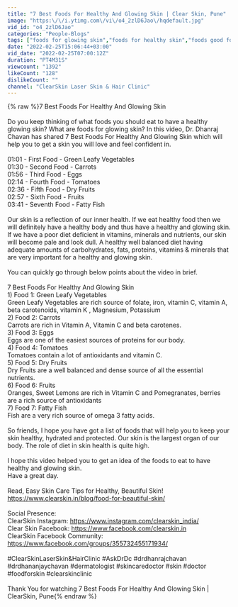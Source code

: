 ```yaml
---
title: "7 Best Foods For Healthy And Glowing Skin | Clear Skin, Pune"
image: "https:\/\/i.ytimg.com\/vi\/o4_2zlD6Jao\/hqdefault.jpg"
vid_id: "o4_2zlD6Jao"
categories: "People-Blogs"
tags: ["foods for glowing skin","foods for healthy skin","foods good for skin"]
date: "2022-02-25T15:06:44+03:00"
vid_date: "2022-02-25T07:00:12Z"
duration: "PT4M31S"
viewcount: "1392"
likeCount: "128"
dislikeCount: ""
channel: "ClearSkin Laser Skin & Hair Clinic"
---
```

{% raw %}7 Best Foods For Healthy And Glowing Skin<br /><br />Do you keep thinking of what foods you should eat to have a healthy glowing skin? What are foods for glowing skin? In this video, Dr. Dhanraj Chavan has shared 7 Best Foods For Healthy And Glowing Skin which will help you to get a skin you will love and feel confident in. <br /><br />01:01 - First Food - Green Leafy Vegetables<br />01:30 - Second Food - Carrots<br />01:56 - Third Food - Eggs<br />02:14 - Fourth Food - Tomatoes<br />02:36 - Fifth Food - Dry Fruits<br />02:57 - Sixth Food - Fruits<br />03:41 - Seventh Food - Fatty Fish<br /><br />Our skin is a reflection of our inner health. If we eat healthy food then we will definitely have a healthy body and thus have a healthy and glowing skin. If we have a poor diet deficient in vitamins, minerals and nutrients, our skin will become pale and look dull. A healthy well balanced diet having adequate amounts of carbohydrates, fats, proteins, vitamins &amp; minerals that are very important for a healthy and glowing skin.<br /><br />You can quickly go through below points about the video in brief.  <br /><br />7 Best Foods For Healthy And Glowing Skin<br />1) Food 1: Green Leafy Vegetables<br />Green Leafy Vegetables are rich source of folate, iron, vitamin C, vitamin A, beta carotenoids, vitamin K , Magnesium, Potassium<br />2) Food 2: Carrots<br />Carrots are rich in Vitamin A, Vitamin C and beta carotenes. <br />3) Food 3: Eggs<br />Eggs are one of the easiest sources of proteins for our body. <br />4) Food 4: Tomatoes<br />Tomatoes contain a lot of antioxidants and vitamin C. <br />5) Food 5: Dry Fruits<br />Dry Fruits are a well balanced and dense source of all the essential nutrients. <br />6) Food 6: Fruits<br />Oranges, Sweet Lemons are rich in Vitamin C and Pomegranates, berries are a rich source of antioxidants<br />7) Food 7: Fatty Fish<br />Fish are a very rich source of omega 3 fatty acids. <br /><br />So friends, I hope you have got a list of foods that will help you to keep your skin healthy, hydrated and protected. Our skin is the largest organ of our body. The role of diet in skin health is quite high.  <br /><br />I hope this video helped you to get an idea of the foods to eat to have healthy and glowing  skin. <br />Have a great day.<br /><br />Read, Easy Skin Care Tips for Healthy, Beautiful Skin!<br /><a rel="nofollow" target="blank" href="https://www.clearskin.in/blog/food-for-beautiful-skin/">https://www.clearskin.in/blog/food-for-beautiful-skin/</a><br /><br />Social Presence:<br />ClearSkin Instagram: <a rel="nofollow" target="blank" href="https://www.instagram.com/clearskin_india/">https://www.instagram.com/clearskin_india/</a><br />Clear Skin Facebook: <a rel="nofollow" target="blank" href="https://www.facebook.com/clearskin.in">https://www.facebook.com/clearskin.in</a><br />ClearSkin Facebook Community:  <a rel="nofollow" target="blank" href="https://www.facebook.com/groups/355732455171934/">https://www.facebook.com/groups/355732455171934/</a><br /><br />#ClearSkinLaserSkin&amp;HairClinic #AskDrDc #drdhanrajchavan #drdhananjaychavan #dermatologist #skincaredoctor #skin #doctor #foodforskin #clearskinclinic<br /><br />Thank You for watching 7 Best Foods For Healthy And Glowing Skin | ClearSkin, Pune{% endraw %}
